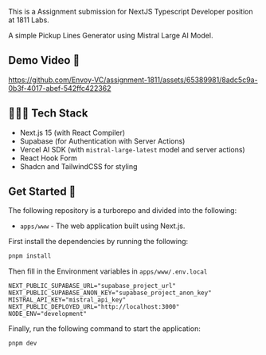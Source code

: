 This is a Assignment submission for NextJS Typescript Developer position at 1811 Labs.

A simple Pickup Lines Generator using Mistral Large AI Model.

## Demo Video 🎥


https://github.com/Envoy-VC/assignment-1811/assets/65389981/8adc5c9a-0b3f-4017-abef-542ffc422362


## 🧑🏼‍💻 Tech Stack

- Next.js 15 (with React Compiler)
- Supabase (for Authentication with Server Actions)
- Vercel AI SDK (with `mistral-large-latest` model and server actions)
- React Hook Form
- Shadcn and TailwindCSS for styling

## Get Started 🚀

The following repository is a turborepo and divided into the following:

- `apps/www` - The web application built using Next.js.

First install the dependencies by running the following:

```bash
pnpm install
```

Then fill in the Environment variables in `apps/www/.env.local`

```env
NEXT_PUBLIC_SUPABASE_URL="supabase_project_url"
NEXT_PUBLIC_SUPABASE_ANON_KEY="supabase_project_anon_key"
MISTRAL_API_KEY="mistral_api_key"
NEXT_PUBLIC_DEPLOYED_URL="http://localhost:3000"
NODE_ENV="development"
```

Finally, run the following command to start the application:

```bash
pnpm dev
```
